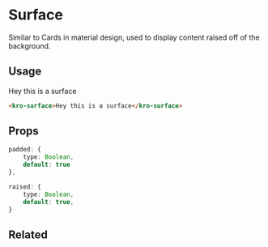 # Surface
Similar to Cards in material design, used to display content raised off of the background.

## Usage

<kro-surface>Hey this is a surface</kro-surface>

```html
<kro-surface>Hey this is a surface</kro-surface>
```

## Props
```ts
padded: {
    type: Boolean,
    default: true
},

raised: {
    type: Boolean,
    default: true,
}
```

## Related
<press-article-link title="Switch" subtitle="a toggle button or something" to="/components/switch"></press-article-link>